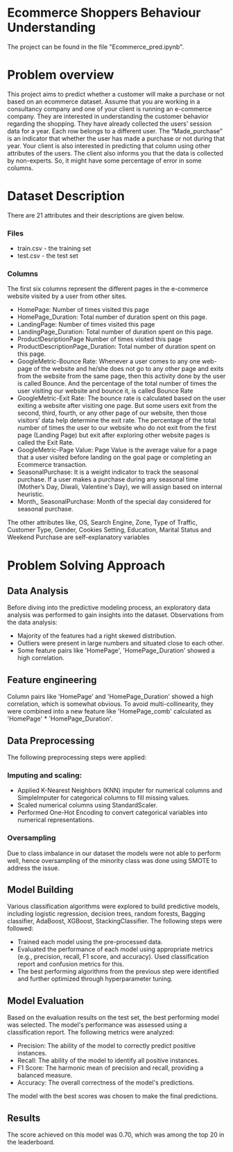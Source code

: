 # Ecommerce Shoppers Behaviour Understanding

The project can be found in the file "Ecommerce_pred.ipynb".

# Problem overview
This project aims to predict whether a customer will make a purchase or not based on an ecommerce dataset.
Assume that you are working in a consultancy company and one of your client is running an e-commerce company. They are interested in understanding the customer behavior regarding the shopping. They have already collected the users’ session data for a year. Each row belongs to a different user. The “Made_purchase” is an indicator that whether the user has made a purchase or not during that year. Your client is also interested in predicting that column using other attributes of the users. The client also informs you that the data is collected by non-experts. So, it might have some percentage of error in some columns.

# Dataset Description
There are 21 attributes and their descriptions are given below.

### Files
* train.csv - the training set
* test.csv - the test set

### Columns
The first six columns represent the different pages in the e-commerce website visited by a user from other sites.

* HomePage: Number of times visited this page
* HomePage_Duration: Total number of duration spent on this page.
* LandingPage: Number of times visited this page
* LandingPage_Duration: Total number of duration spent on this page.
* ProductDesriptionPage Number of times visited this page
* ProductDescriptionPage_Duration: Total number of duration spent on this page.
* GoogleMetric-Bounce Rate: Whenever a user comes to any one web-page of the website and he/she does not go to any other page and exits from the website from the same page, then this activity done by the user is called Bounce. And the percentage of the total number of times the user visiting our website and bounce it, is called Bounce Rate
* GoogleMetric-Exit Rate: The bounce rate is calculated based on the user exiting a website after visiting one page. But some users exit from the second, third, fourth, or any other page of our website, then those visitors’ data help determine the exit rate. The percentage of the total number of times the user to our website who do not exit from the first page (Landing Page) but exit after exploring other website pages is called the Exit Rate.
* GoogleMetric-Page Value: Page Value is the average value for a page that a user visited before landing on the goal page or completing an Ecommerce transaction.
* SeasonalPurchase: It is a weight indicator to track the seasonal purchase. If a user makes a purchase during any seasonal time (Mother’s Day, Diwali, Valentine's Day), we will assign based on internal heuristic.
* Month_ SeasonalPurchase: Month of the special day considered for seasonal purchase.

The other attributes like, OS, Search Engine, Zone, Type of Traffic, Customer Type, Gender, Cookies Setting, Education, Marital Status and Weekend Purchase are self-explanatory variables

# Problem Solving Approach

## Data Analysis
Before diving into the predictive modeling process, an exploratory data analysis was performed to gain insights into the dataset. Observations from the data analysis:

* Majority of the features had a right skewed distribution.
* Outliers were present in large numbers and situated close to each other.
* Some feature pairs like 'HomePage', 'HomePage_Duration' showed a high correlation.

## Feature engineering
Column pairs like 'HomePage' and 'HomePage_Duration' showed a high correlation, which is somewhat obvious. To avoid multi-collinearity, they were combined into a new feature like 'HomePage_comb' calculated as 'HomePage' * 'HomePage_Duration'.

## Data Preprocessing
The following preprocessing steps were applied:

### Imputing and scaling:

* Applied K-Nearest Neighbors (KNN) imputer for numerical columns and SimpleImputer for categorical columns to fill missing values.
* Scaled numerical columns using StandardScaler.
* Performed One-Hot Encoding to convert categorical variables into numerical representations.

### Oversampling
Due to class imbalance in our dataset the models were not able to perform well, hence oversampling of the minority class was done using SMOTE to address the issue.

## Model Building

Various classification algorithms were explored to build predictive models, including logistic regression, decision trees, random forests, Bagging classifier, AdaBoost, XGBoost, StackingClassifier. The following steps were followed:

* Trained each model using the pre-processed data.
* Evaluated the performance of each model using appropriate metrics (e.g., precision, recall, F1 score, and accuracy). Used classification report and confusion metrics for this.
* The best performing algorithms from the previous step were identified and further optimized through hyperparameter tuning.

## Model Evaluation
Based on the evaluation results on the test set, the best performing model was selected. The model's performance was assessed using a classification report. The following metrics were analyzed:

* Precision: The ability of the model to correctly predict positive instances.
* Recall: The ability of the model to identify all positive instances.
* F1 Score: The harmonic mean of precision and recall, providing a balanced measure.
* Accuracy: The overall correctness of the model's predictions.

The model with the best scores was chosen to make the final predictions.

## Results
The score achieved on this model was 0.70, which was among the top 20 in the leaderboard.


